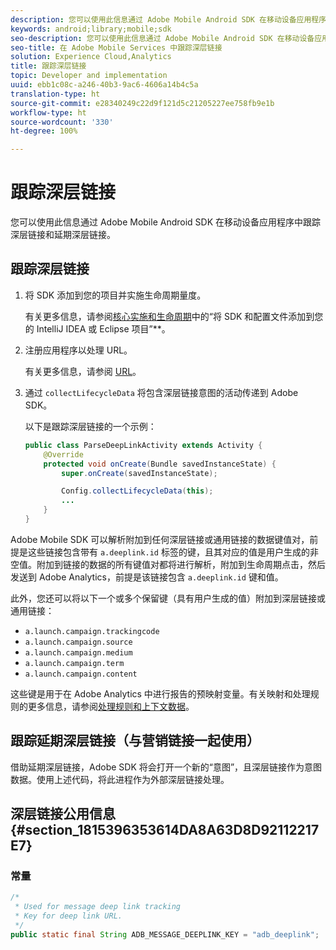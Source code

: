 ```yaml
---
description: 您可以使用此信息通过 Adobe Mobile Android SDK 在移动设备应用程序中跟踪深层链接和延期深层链接。
keywords: android;library;mobile;sdk
seo-description: 您可以使用此信息通过 Adobe Mobile Android SDK 在移动设备应用程序中跟踪深层链接和延期深层链接。
seo-title: 在 Adobe Mobile Services 中跟踪深层链接
solution: Experience Cloud,Analytics
title: 跟踪深层链接
topic: Developer and implementation
uuid: ebb1c08c-a246-40b3-9ac6-4606a14b4c5a
translation-type: ht
source-git-commit: e28340249c22d9f121d5c21205227ee758fb9e1b
workflow-type: ht
source-wordcount: '330'
ht-degree: 100%

---
```



# 跟踪深层链接

您可以使用此信息通过 Adobe Mobile Android SDK 在移动设备应用程序中跟踪深层链接和延期深层链接。

## 跟踪深层链接

1. 将 SDK 添加到您的项目并实施生命周期量度。

   有关更多信息，请参阅[核心实施和生命周期](/help/android/getting-started/dev-qs.md)中的“将 SDK 和配置文件添加到您的 IntelliJ IDEA 或 Eclipse 项目”**。

1. 注册应用程序以处理 URL。

   有关更多信息，请参阅 [URL](https://developer.android.com/training/basics/intents/filters.html)。
1. 通过 `collectLifecycleData` 将包含深层链接意图的活动传递到 Adobe SDK。

   以下是跟踪深层链接的一个示例：

   ```java
   public class ParseDeepLinkActivity extends Activity { 
       @Override 
       protected void onCreate(Bundle savedInstanceState) { 
           super.onCreate(savedInstanceState); 
   
           Config.collectLifecycleData(this); 
           ... 
       } 
   }
   ```

Adobe Mobile SDK 可以解析附加到任何深层链接或通用链接的数据键值对，前提是这些链接包含带有 `a.deeplink.id` 标签的键，且其对应的值是用户生成的非空值。附加到链接的数据的所有键值对都将进行解析，附加到生命周期点击，然后发送到 Adobe Analytics，前提是该链接包含 `a.deeplink.id` 键和值。

此外，您还可以将以下一个或多个保留键（具有用户生成的值）附加到深层链接或通用链接：

* `a.launch.campaign.trackingcode`
* `a.launch.campaign.source`
* `a.launch.campaign.medium`
* `a.launch.campaign.term`
* `a.launch.campaign.content`

这些键是用于在 Adobe Analytics 中进行报告的预映射变量。有关映射和处理规则的更多信息，请参阅[处理规则和上下文数据](https://docs.adobe.com/content/help/zh-Hans/analytics/admin/admin-tools/processing-rules/processing-rules.html)。

## 跟踪延期深层链接（与营销链接一起使用）

借助延期深层链接，Adobe SDK 将会打开一个新的“意图”，且深层链接作为意图数据。使用上述代码，将此进程作为外部深层链接处理。

## 深层链接公用信息 {#section_1815396353614DA8A63D8D92112217E7}

### 常量

```java
/* 
 * Used for message deep link tracking
 * Key for deep link URL. 
 */
public static final String ADB_MESSAGE_DEEPLINK_KEY = "adb_deeplink";
```

